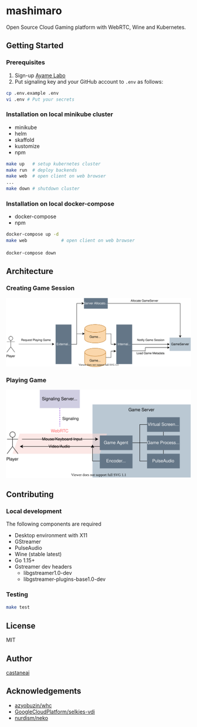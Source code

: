 # mashimaro

Open Source Cloud Gaming platform with WebRTC, Wine and Kubernetes.

## Getting Started

### Prerequisites

1. Sign-up [Ayame Labo](https://ayame-labo.shiguredo.jp/)
2. Put signaling key and your GitHub account to `.env` as follows:

```sh
cp .env.example .env
vi .env # Put your secrets
```

### Installation on local minikube cluster

- minikube
- helm
- skaffold
- kustomize
- npm

```sh
make up   # setup kubernetes cluster
make run  # deploy backends
make web  # open client on web browser
...
make down # shutdown cluster
```

### Installation on local docker-compose

- docker-compose
- npm
  
  
```sh
docker-compose up -d
make web             # open client on web browser

docker-compose down
```


## Architecture

### Creating Game Session

![](./docs/allocating.drawio.svg)

### Playing Game

![](./docs/gameplaying.drawio.svg)


## Contributing

### Local development

The following components are required

- Desktop environment with X11
- GStreamer
- PulseAudio
- Wine (stable latest)
- Go 1.15+
- Gstreamer dev headers
  - libgstreamer1.0-dev
  - libgstreamer-plugins-base1.0-dev

### Testing 

```sh
make test
```

## License

MIT

## Author

[castaneai](https://github.com/castaneai)

## Acknowledgements

- [azyobuzin/whc](https://github.com/azyobuzin/whc)
- [GoogleCloudPlatform/selkies-vdi](https://github.com/GoogleCloudPlatform/selkies-vdi/)
- [nurdism/neko](https://github.com/nurdism/neko)
